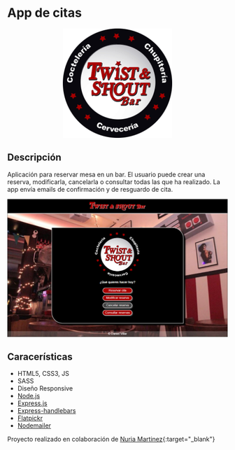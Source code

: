 # App de citas

<p align="center">
<img src="public/img/logo.png" width="250">
</p>

## Descripción

Aplicación para reservar mesa en un bar. El usuario puede crear una reserva, modificarla, cancelarla o consultar todas las que ha realizado. La app envía emails de confirmación y de resguardo de cita.

<p align="center">
<img src="public/img/readme.jpg" width="700">
</p>

## Caracerísticas

* HTML5, CSS3, JS
* SASS
* Diseño Responsive
* [Node.js](https://nodejs.org/es/)
* [Express.js](https://expressjs.com/es/)
* [Express-handlebars](https://www.npmjs.com/package/express-handlebars)
* [Flatpickr](https://flatpickr.js.org/)
* [Nodemailer](https://nodemailer.com/about/)

Proyecto realizado en colaboración de [Nuria Martinez](https://github.com/nurimartinez){:target="_blank"}
